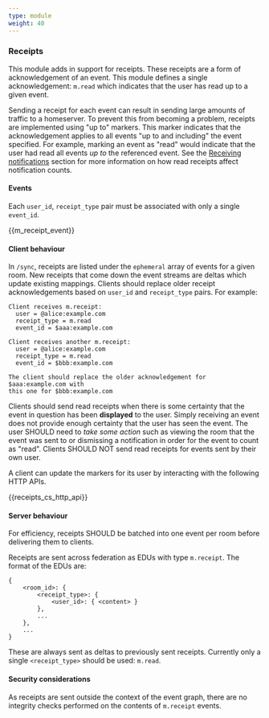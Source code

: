 ```yaml
---
type: module
weight: 40
---
```


### Receipts

This module adds in support for receipts. These receipts are a form of
acknowledgement of an event. This module defines a single
acknowledgement: `m.read` which indicates that the user has read up to a
given event.

Sending a receipt for each event can result in sending large amounts of
traffic to a homeserver. To prevent this from becoming a problem,
receipts are implemented using "up to" markers. This marker indicates
that the acknowledgement applies to all events "up to and including" the
event specified. For example, marking an event as "read" would indicate
that the user had read all events *up to* the referenced event. See the
[Receiving notifications](#receiving-notifications) section for more
information on how read receipts affect notification counts.

#### Events

Each `user_id`, `receipt_type` pair must be associated with only a
single `event_id`.

{{m\_receipt\_event}}

#### Client behaviour

In `/sync`, receipts are listed under the `ephemeral` array of events
for a given room. New receipts that come down the event streams are
deltas which update existing mappings. Clients should replace older
receipt acknowledgements based on `user_id` and `receipt_type` pairs.
For example:

    Client receives m.receipt:
      user = @alice:example.com
      receipt_type = m.read
      event_id = $aaa:example.com

    Client receives another m.receipt:
      user = @alice:example.com
      receipt_type = m.read
      event_id = $bbb:example.com

    The client should replace the older acknowledgement for $aaa:example.com with
    this one for $bbb:example.com

Clients should send read receipts when there is some certainty that the
event in question has been **displayed** to the user. Simply receiving
an event does not provide enough certainty that the user has seen the
event. The user SHOULD need to *take some action* such as viewing the
room that the event was sent to or dismissing a notification in order
for the event to count as "read". Clients SHOULD NOT send read receipts
for events sent by their own user.

A client can update the markers for its user by interacting with the
following HTTP APIs.

{{receipts\_cs\_http\_api}}

#### Server behaviour

For efficiency, receipts SHOULD be batched into one event per room
before delivering them to clients.

Receipts are sent across federation as EDUs with type `m.receipt`. The
format of the EDUs are:

```
{
    <room_id>: {
        <receipt_type>: {
            <user_id>: { <content> }
        },
        ...
    },
    ...
}
```

These are always sent as deltas to previously sent receipts. Currently
only a single `<receipt_type>` should be used: `m.read`.

#### Security considerations

As receipts are sent outside the context of the event graph, there are
no integrity checks performed on the contents of `m.receipt` events.
